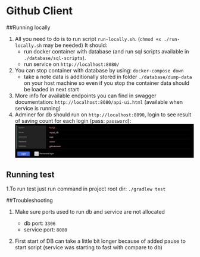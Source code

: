 # Github Client
##Running locally
1. All you need to do is to run script `run-locally.sh`. (`chmod +x ./run-locally.sh` may be needed) It should:
    * run docker container with database (and run sql scripts available in `./database/sql-scripts`).
    * run service on `http://localhost:8080/`
2. You can stop container with database by using: `docker-compose down`
    * take a note data is additionally stored in folder `./database/dump-data` on your host machine
      so even if you stop the container data should be loaded in next start
3. More info for available endpoints you can find in swagger documentation: `http://localhost:8080/api-ui.html` (available when service is running)
4. Adminer for db should run on `http://localhost:8090`, login to see result of saving count for each login (pass: `password`):
![img.png](img.png)
## Running test
1.To run test just run command in project root dir: `./gradlew test`

##Troubleshooting
1. Make sure ports used to run db and service are not allocated
    * db port: `3306`
    * service port: `8080`
    
2. First start of DB can take a little bit longer because of added pause to start script (service was starting to fast with compare to db)